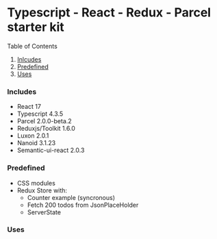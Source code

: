 # Typescript - React - Redux - Parcel starter kit

 Table of Contents
1. [Inlcudes](#includes)
2. [Predefined](#predefined)
3. [Uses](#uses)


<a href="includes" ></a>
### Includes
- React 17 
- Typescript 4.3.5
- Parcel 2.0.0-beta.2
- Reduxjs/Toolkit 1.6.0
- Luxon 2.0.1
- Nanoid 3.1.23
- Semantic-ui-react 2.0.3

<a href="predefined" ></a>
### Predefined
- CSS modules 
- Redux Store with: 
  * Counter example (syncronous)
  * Fetch 200 todos from JsonPlaceHolder
  * ServerState
  


<a href="uses" ></a>
### Uses

